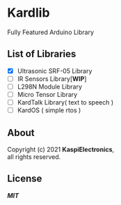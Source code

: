 # Kardlib
Fully Featured Arduino Library

## List of Libraries
- [x] Ultrasonic SRF-05 Library
- [ ] IR Sensors Library[**WIP**]
- [ ] L298N Module Library
- [ ] Micro Tensor Library
- [ ] KardTalk Library( text to speech )
- [ ] KardOS ( simple rtos )

## About
Copyright (c) 2021 **KaspiElectronics**, \
all rights reserved.

## License
***MIT***
